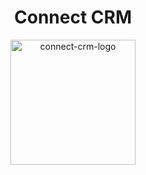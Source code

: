 <h1 align="center">Connect CRM</h1>
<p align="center">
    <img width="200" alt="connect-crm-logo" src="https://github.com/NayAungLin910/connect-crm/blob/master/public/default_images/connect_transparent.png" />
</p>
